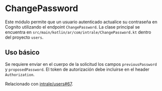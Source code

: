 # ChangePassword

Este módulo permite que un usuario autenticado actualice su contraseña en Cognito utilizando el endpoint `ChangePassword`. La clase principal se encuentra en `src/main/kotlin/ar/com/intrale/ChangePassword.kt` dentro del proyecto `users`.

## Uso básico

Se requiere enviar en el cuerpo de la solicitud los campos `previousPassword` y `proposedPassword`. El token de autorización debe incluirse en el header `Authorization`.

Relacionado con [intrale/users#67](https://github.com/intrale/users/issues/67).
